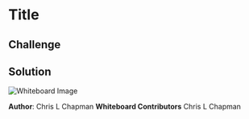 # Title

<!-- Description -->

## Challenge

<!-- Description -->

## Solution

![Whiteboard Image](../../assets/title_name.jpg)
<!-- replace 'title_name' above with the image labeled accordingly -->

**Author**: Chris L Chapman
**Whiteboard Contributors** Chris L Chapman
